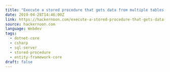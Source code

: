 ```yaml
---
title: "Execute a stored procedure that gets data from multiple tables in EF core"
date: 2019-04-28T14:46:00Z
link: https://hackernoon.com/execute-a-stored-procedure-that-gets-data-from-multiple-tables-in-ef-core-1638a7f010c?source=rss----3a8144eabfe3---4
source: hackernoon.com
language: Webdev
tags:
  - dotnet-core
  - csharp
  - sql-server
  - stored-procedure
  - entity-framework-core
draft: false
---
```

